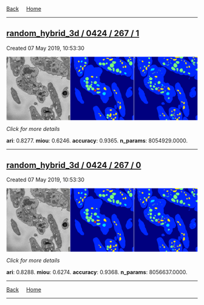 
[Back](..)&nbsp;&nbsp;&nbsp;&nbsp;&nbsp;[Home](https://leapmanlab.github.io/snapshots)

---

<div class="summary"><a href="1"><h2>random_hybrid_3d / 0424 / 267 / 1</h2></a><p>Created 07 May 2019, 10:53:30
</p><a href="1"><img src="1/media/summary.png" align="center"></a><p>
<i>Click for more details</i>
</p></div>

**ari**: 0.8277. **miou**: 0.6246. **accuracy**: 0.9365. **n_params**: 8054929.0000. 

---

<div class="summary"><a href="0"><h2>random_hybrid_3d / 0424 / 267 / 0</h2></a><p>Created 07 May 2019, 10:53:30
</p><a href="0"><img src="0/media/summary.png" align="center"></a><p>
<i>Click for more details</i>
</p></div>

**ari**: 0.8288. **miou**: 0.6274. **accuracy**: 0.9368. **n_params**: 8056637.0000. 

---

[Back](..)&nbsp;&nbsp;&nbsp;&nbsp;&nbsp;[Home](https://leapmanlab.github.io/snapshots)

---